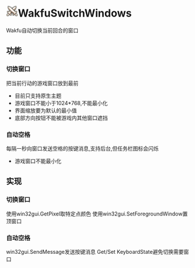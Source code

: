 # <img src="/icon.png">WakfuSwitchWindows
Wakfu自动切换当前回合的窗口
## 功能
### 切换窗口
把当前行动的游戏窗口放到最前
- 目前只支持原生主题
- 游戏窗口不能小于1024*768,不能最小化
- 界面缩放要为默认的最小值
- 底部方向按钮不能被游戏内其他窗口遮挡
### 自动空格
每隔一秒向窗口发送空格的按键消息,支持后台,但任务栏图标会闪烁
- 游戏窗口不能最小化
## 实现
### 切换窗口
使用win32gui.GetPixel取特定点颜色
使用win32gui.SetForegroundWindow置顶窗口
### 自动空格
win32gui.SendMessage发送按键消息
Get/Set KeyboardState避免切换需要窗口
